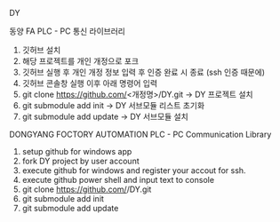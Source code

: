 ﻿DY

동양 FA
PLC - PC 통신 라이브러리

1. 깃허브 설치 
2. 해당 프로젝트를 개인 개정으로 포크
3. 깃허브 실행 후 개인 개정 정보 입력 후 인증 완료 시 종료 (ssh 인증 때문에)
4. 깃허브 콘솔창 실행 이후 아래 명령어 입력 
5. git clone https://github.com/<개정명>/DY.git -> DY 프로젝트 설치 
6. git submodule add init 			-> DY 서브모듈 리스트 초기화
7. git submodule add update			-> DY 서브모듈 설치		



DONGYANG FOCTORY AUTOMATION
PLC - PC Communication Library

1. setup github for windows app
2. fork DY project by user account
3. execute github for windows and register your accout for ssh.
4. execute github power shell and input text to console
5. git clone https://github.com/<account name>/DY.git
6. git submodule add init
7. git submodule add update
